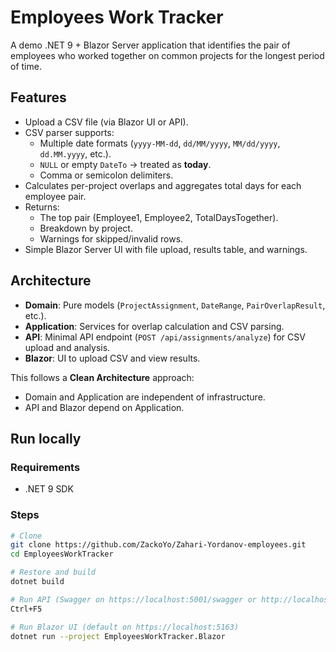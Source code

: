 ﻿# Employees Work Tracker

A demo .NET 9 + Blazor Server application that identifies the pair of employees who worked together
on common projects for the longest period of time.

## Features
- Upload a CSV file (via Blazor UI or API).
- CSV parser supports:
  - Multiple date formats (`yyyy-MM-dd`, `dd/MM/yyyy`, `MM/dd/yyyy`, `dd.MM.yyyy`, etc.).
  - `NULL` or empty `DateTo` → treated as **today**.
  - Comma or semicolon delimiters.
- Calculates per-project overlaps and aggregates total days for each employee pair.
- Returns:
  - The top pair (Employee1, Employee2, TotalDaysTogether).
  - Breakdown by project.
  - Warnings for skipped/invalid rows.
- Simple Blazor Server UI with file upload, results table, and warnings.

## Architecture
- **Domain**: Pure models (`ProjectAssignment`, `DateRange`, `PairOverlapResult`, etc.).
- **Application**: Services for overlap calculation and CSV parsing.
- **API**: Minimal API endpoint (`POST /api/assignments/analyze`) for CSV upload and analysis.
- **Blazor**: UI to upload CSV and view results.

This follows a **Clean Architecture** approach:
- Domain and Application are independent of infrastructure.
- API and Blazor depend on Application.

## Run locally

### Requirements
- .NET 9 SDK

### Steps
```bash
# Clone
git clone https://github.com/ZackoYo/Zahari-Yordanov-employees.git
cd EmployeesWorkTracker

# Restore and build
dotnet build

# Run API (Swagger on https://localhost:5001/swagger or http://localhost:5000/swagger)
Ctrl+F5

# Run Blazor UI (default on https://localhost:5163)
dotnet run --project EmployeesWorkTracker.Blazor
